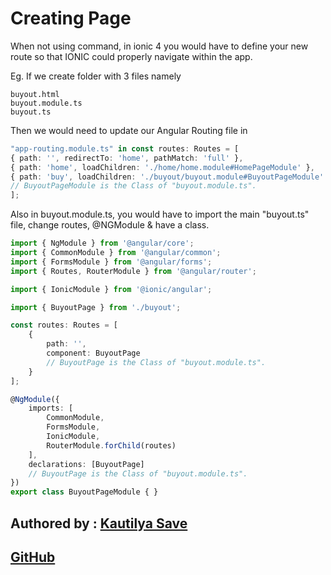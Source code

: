 # Creating Page

When not using command, in ionic 4 you would have to define your new route so that IONIC could properly navigate within the app.

Eg. If we create folder with 3 files namely

```text
buyout.html
buyout.module.ts
buyout.ts
```

Then we would need to update our Angular Routing file in

```typescript
"app-routing.module.ts" in const routes: Routes = [
{ path: '', redirectTo: 'home', pathMatch: 'full' },
{ path: 'home', loadChildren: './home/home.module#HomePageModule' },
{ path: 'buy', loadChildren: './buyout/buyout.module#BuyoutPageModule' },
// BuyoutPageModule is the Class of "buyout.module.ts".
];
```

Also in buyout.module.ts, you would have to import the main "buyout.ts" file, change routes, @NGModule & have a class.

```typescript
import { NgModule } from '@angular/core';
import { CommonModule } from '@angular/common';
import { FormsModule } from '@angular/forms';
import { Routes, RouterModule } from '@angular/router';

import { IonicModule } from '@ionic/angular';

import { BuyoutPage } from './buyout';

const routes: Routes = [
    {
        path: '',
        component: BuyoutPage
        // BuyoutPage is the Class of "buyout.module.ts".
    }
];

@NgModule({
    imports: [
        CommonModule,
        FormsModule,
        IonicModule,
        RouterModule.forChild(routes)
    ],
    declarations: [BuyoutPage]
    // BuyoutPage is the Class of "buyout.module.ts".
})
export class BuyoutPageModule { }
```

## Authored by : [Kautilya Save](https://kautilya.design)

## [GitHub](https://github.com/SensehacK)

